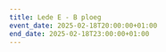 ```yaml
---
title: Lede E - B ploeg
event_date: 2025-02-18T20:00:00+01:00
end_date: 2025-02-18T23:00:00+01:00
---
```

